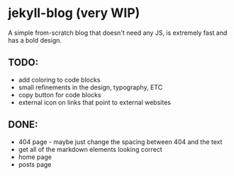 # jekyll-blog (very WIP)
A simple from-scratch blog that doesn't need any JS, is extremely fast and has a bold design.
## TODO:
 - add coloring to code blocks
 - small refinements in the design, typography, ETC
 - copy button for code blocks
 - external icon on links that point to external websites
## DONE:
 - 404 page - maybe just change the spacing between 404 and the text
 - get all of the markdown elements looking correct
 - home page
 - posts page
